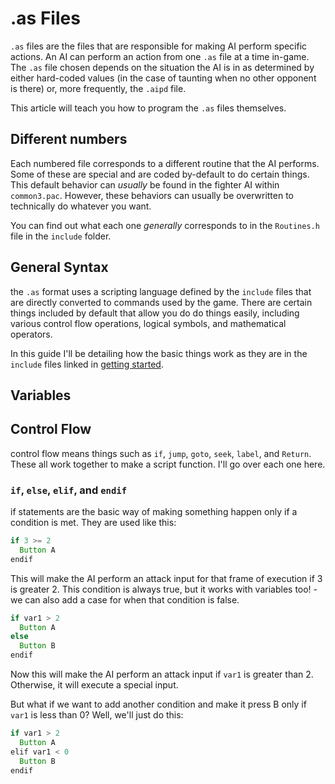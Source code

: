 # .as Files

`.as` files are the files that are responsible for making AI perform specific actions. An AI can perform an action from one `.as` file at a time in-game. The `.as` file chosen depends on the situation the AI is in as determined by either hard-coded values (in the case of taunting when no other opponent is there) or, more frequently, the `.aipd` file.

This article will teach you how to program the `.as` files themselves.

## Different numbers

Each numbered file corresponds to a different routine that the AI performs. Some of these are special and are coded by-default to do certain things. This default behavior can *usually* be found in the fighter AI within `common3.pac`. However, these behaviors can usually be overwritten to technically do whatever you want.

You can find out what each one *generally* corresponds to in the `Routines.h` file in the `include` folder.

## General Syntax

the `.as` format uses a scripting language defined by the `include` files that are directly converted to commands used by the game. There are certain things included by default that allow you do do things easily, including various control flow operations, logical symbols, and mathematical operators.

In this guide I'll be detailing how the basic things work as they are in the `include` files linked in [getting started](/Brawl/AI_Modding/Basics/getting_started).

## Variables



## Control Flow

control flow means things such as `if`, `jump`, `goto`, `seek`, `label`, and `Return`. These all work together to make a script function. I'll go over each one here.

### `if`, `else`, `elif`, and `endif`

if statements are the basic way of making something happen only if a condition is met. They are used like this:

```as
if 3 >= 2
  Button A
endif
```

This will make the AI perform an attack input for that frame of execution if 3 is greater 2. This condition is always true, but it works with variables too! - we can also add a case for when that condition is false.

```as
if var1 > 2
  Button A
else
  Button B
endif
```

Now this will make the AI perform an attack input if `var1` is greater than 2. Otherwise, it will execute a special input.

But what if we want to add another condition and make it press B only if `var1` is less than 0? Well, we'll just do this:

```as
if var1 > 2
  Button A
elif var1 < 0
  Button B
endif
```